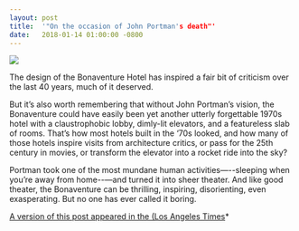 ```yaml
---
layout: post
title:  '"On the occasion of John Portman's death"'
date:   2018-01-14 01:00:00 -0800
---
```


<img src="bonaventure.jpg">

The design of the Bonaventure Hotel has inspired a fair bit of criticism over the last 40 years, much of it deserved.

But it’s also worth remembering that without John Portman’s vision, the Bonaventure could have easily been yet another utterly forgettable 1970s hotel with a claustrophobic lobby, dimly-lit elevators, and a featureless slab of rooms.  That’s how most hotels built in the ‘70s looked, and how many of those hotels inspire visits from architecture critics, or pass for the 25th century in movies, or transform the elevator into a rocket ride into the sky?

Portman took one of the most mundane human activities—--sleeping when you’re away from home--—and turned it into sheer theater.  And like good theater, the Bonaventure can be thrilling, inspiring, disorienting, even exasperating.  But no one has ever called it boring.

[A version of this post appeared in the (Los Angeles Times](http://www.latimes.com/entertainment/la-ca-0114-feedback-20180114-story.html)*
